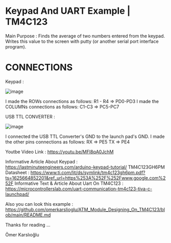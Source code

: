 # Keypad And UART Example | TM4C123

Main Purpose : Finds the average of two numbers entered from the keypad. Writes this value to the screen with putty (or another serial port interface program).

# CONNECTIONS

Keypad :

![image](https://user-images.githubusercontent.com/67158049/124270363-c720b280-db44-11eb-9b63-5868579752fa.png)

I made the ROWs connections as follows:
R1 - R4 => PD0-PD3
I made the COLUMNs connections as follows:
C1-C3 => PC5-PC7

USB TTL CONVERTER :

![image](https://user-images.githubusercontent.com/67158049/124270474-eb7c8f00-db44-11eb-8be3-912f6922c9cb.png)

I connected the USB TTL Converter's GND to
the launch pad's GND.
I made the other pins connections as follows:
RX => PE5
TX => PE4

Youtbe Video Link : https://youtu.be/MFl8qA0JchM

Informative Article About Keypad : https://lastminuteengineers.com/arduino-keypad-tutorial/
TM4C123GH6PM Datasheet  : https://www.ti.com/lit/ds/symlink/tm4c123gh6pm.pdf?ts=1625664852201&ref_url=https%253A%252F%252Fwww.google.com%252F
Informative Text & Article About Uart On TM4C123 : https://microcontrollerslab.com/uart-communication-tm4c123-tiva-c-launchpad/

Also you can look this example : https://github.com/omerkarslioglu/ATM_Module_Designing_On_TM4C123/blob/main/README.md

Thanks for reading ...

Ömer Karslıoğlu

